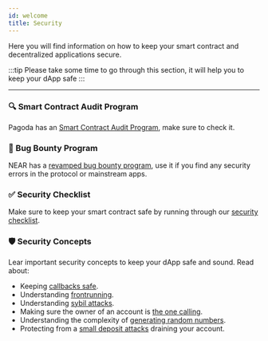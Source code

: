 ```yaml
---
id: welcome
title: Security
---
```


Here you will find information on how to keep your smart contract and decentralized applications secure.

:::tip
Please take some time to go through this section, it will help you to keep your dApp safe
:::

---

### 🔍 Smart Contract Audit Program
Pagoda has an [Smart Contract Audit Program](./audits.md), make sure to check it. 

### 🐞 Bug Bounty Program
NEAR has a [revamped bug bounty program](./bounty.md), use it if you find any security errors in the protocol or mainstream apps.

### ✅ Security Checklist
Make sure to keep your smart contract safe by running through our [security checklist](./checklist.md).

### 🛡️ Security Concepts
Lear important security concepts to keep your dApp safe and sound.  Read about:

- Keeping [callbacks safe](./callbacks.md).
- Understanding [frontrunning](./frontrunning.md).
- Understanding [sybil attacks](./sybil.md).
- Making sure the owner of an account is [the one calling](./one_yocto.md).
- Understanding the complexity of [generating random numbers](./random.md).
- Protecting from a [small deposit attacks](./storage.md) draining your account.